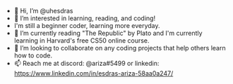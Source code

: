 - 👋 Hi, I’m @uhesdras
- 👀 I’m interested in learning, reading, and coding!
- I'm still a beginner coder, learning more everyday. 
- 🌱 I’m currently reading "The Republic" by Plato and I'm currently learning in Harvard's free CS50 online course.
- 💞️ I’m looking to collaborate on any coding projects that help others learn how to code.
- 📫 Reach me at discord: @ariza#5499 or linkedin: https://www.linkedin.com/in/esdras-ariza-58aa0a247/

<!---
uhesdras/uhesdras is a ✨ special ✨ repository because its `README.md` (this file) appears on your GitHub profile.
You can click the Preview link to take a look at your changes.
--->
